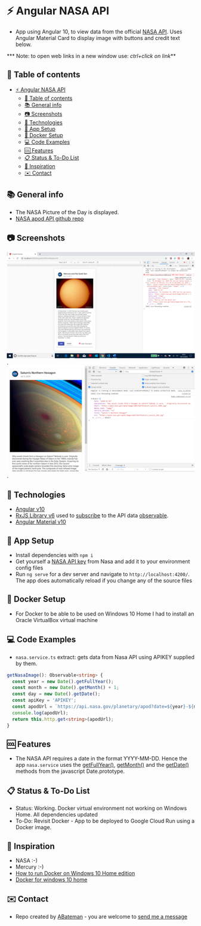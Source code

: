 # :zap: Angular NASA API

* App using Angular 10, to view data from the official [NASA API](https://api.nasa.gov/index.html#getting-started). Uses Angular Material Card to display image with buttons and credit text below.

*** Note: to open web links in a new window use: _ctrl+click on link_**

## :page_facing_up: Table of contents

* [:zap: Angular NASA API](#zap-angular-nasa-api)
  * [:page_facing_up: Table of contents](#page_facing_up-table-of-contents)
  * [:books: General info](#books-general-info)
  * [:camera: Screenshots](#camera-screenshots)
  * [:signal_strength: Technologies](#signal_strength-technologies)
  * [:floppy_disk: App Setup](#floppy_disk-app-setup)
  * [:floppy_disk: Docker Setup](#floppy_disk-docker-setup)
  * [:computer: Code Examples](#computer-code-examples)
  * [:cool: Features](#cool-features)
  * [:clipboard: Status & To-Do List](#clipboard-status--to-do-list)
  * [:clap: Inspiration](#clap-inspiration)
  * [:envelope: Contact](#envelope-contact)

## :books: General info

* The NASA Picture of the Day is displayed.
* [NASA apod API github repo](https://github.com/nasa/apod-api)

## :camera: Screenshots

![Example screenshot](./img/pod.png).
![Example screenshot](./img/saturn.png).

## :signal_strength: Technologies

* [Angular v10](https://angular.io/)
* [RxJS Library v6](https://angular.io/guide/rx-library) used to [subscribe](http://reactivex.io/documentation/operators/subscribe.html) to the API data [observable](http://reactivex.io/documentation/observable.html).
* [Angular Material v10](https://material.angular.io/)

## :floppy_disk: App Setup

* Install dependencies with `npm i`
* Get yourself a [NASA API key](https://api.nasa.gov/index.html#getting-started) from Nasa and add it to your environment config files
* Run `ng serve` for a dev server and navigate to `http://localhost:4200/`. The app does automatically reload if you change any of the source files

## :floppy_disk: Docker Setup

* For Docker to be able to be used on Windows 10 Home I had to install an Oracle VirtualBox virtual machine

## :computer: Code Examples

* `nasa.service.ts` extract: gets data from Nasa API using APIKEY supplied by them.

```typescript
getNasaImage(): Observable<string> {
  const year = new Date().getFullYear();
  const month = new Date().getMonth() + 1;
  const day = new Date().getDate();
  const apiKey = 'APIKEY';
  const apodUrl = `https://api.nasa.gov/planetary/apod?date=${year}-${month}-${day}&api_key=${apiKey}&hd=true`;
  console.log(apodUrl);
  return this.http.get<string>(apodUrl);
}
```

## :cool: Features

* The NASA API requires a date in the format YYYY-MM-DD. Hence the app `nasa.service` uses the [getFullYear()](https://developer.mozilla.org/en-US/docs/Web/JavaScript/Reference/Global_Objects/Date/getFullYear), [getMonth()](https://developer.mozilla.org/en-US/docs/Web/JavaScript/Reference/Global_Objects/Date/getMonth) and the [getDate()](https://developer.mozilla.org/en-US/docs/Web/JavaScript/Reference/Global_Objects/Date/getDate) methods from the javascript Date.prototype.

## :clipboard: Status & To-Do List

* Status: Working. Docker virtual environment not working on Windows Home. All dependencies updated
* To-Do: Revisit Docker - App to be deployed to Google Cloud Run using a Docker image.

## :clap: Inspiration

* NASA :-)
* Mercury :-)
* [How to run Docker on Windows 10 Home edition](https://www.freecodecamp.org/news/how-to-run-docker-on-windows-10-home-edition/)
* [Docker for windows 10 home](https://www.youtube.com/watch?v=Gtid21ZOqpM)

## :envelope: Contact

* Repo created by [ABateman](https://www.andrewbateman.org) - you are welcome to [send me a message](https://andrewbateman.org/contact)
